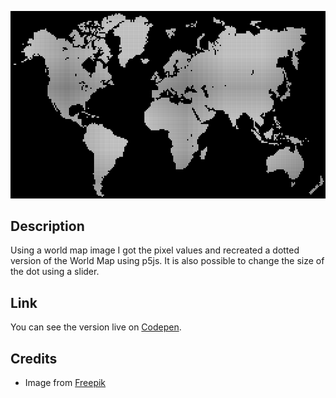 ![Dotted World Map](./example.png)

## Description
Using a world map image I got the pixel values and recreated a dotted version of the World Map using p5js. It is also possible to change the size of the dot using a slider.

## Link
You can see the version live on [Codepen](https://codepen.io/FlorinPop17/full/rdyyjK).

## Credits
- Image from [Freepik](https://www.freepik.com/free-vector/grey-world-map_893780.htm)